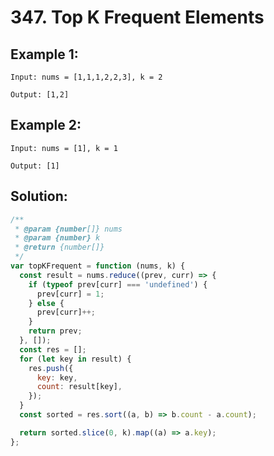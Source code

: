 # 347. Top K Frequent Elements

## Example 1:

    Input: nums = [1,1,1,2,2,3], k = 2

    Output: [1,2]

## Example 2:

    Input: nums = [1], k = 1

    Output: [1]

## Solution:

```javascript
/**
 * @param {number[]} nums
 * @param {number} k
 * @return {number[]}
 */
var topKFrequent = function (nums, k) {
  const result = nums.reduce((prev, curr) => {
    if (typeof prev[curr] === 'undefined') {
      prev[curr] = 1;
    } else {
      prev[curr]++;
    }
    return prev;
  }, []);
  const res = [];
  for (let key in result) {
    res.push({
      key: key,
      count: result[key],
    });
  }
  const sorted = res.sort((a, b) => b.count - a.count);

  return sorted.slice(0, k).map((a) => a.key);
};
```
